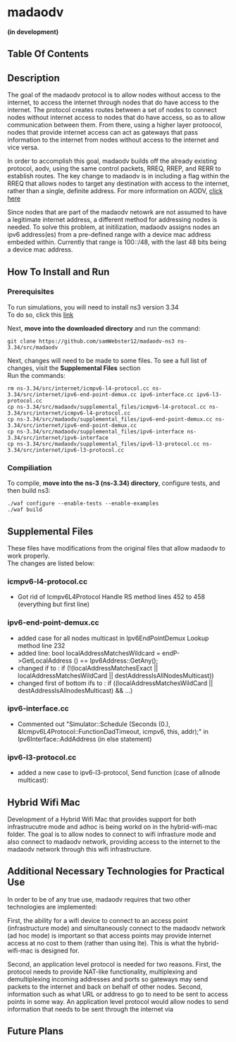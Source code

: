 # madaodv
**(in development)**
## Table Of Contents
## Description
The goal of the madaodv protocol is to allow nodes without access to the internet, to access the internet through nodes that do have access to the internet. The protocol creates routes between a set of nodes to connect nodes without internet access to nodes that do have access, so as to allow communication between them. From there, using a higher layer protoocol, nodes that provide internet access can act as gateways that pass information to the internet from nodes without access to the internet and vice versa. 

In order to accomplish this goal, madaodv builds off the already existing protocol, aodv, using the same control packets, RREQ, RREP, and RERR to establish routes. The key change to madaodv is in including a flag within the RREQ that allows nodes to target any destination with access to the internet, rather than a single, definite address. For more information on AODV, [click here](https://datatracker.ietf.org/doc/html/rfc3561)

Since nodes that are part of the madaodv netowrk are not assumed to have a legitimate internet address, a different method for addressing nodes is needed. To solve this problem, at initilization, madaodv assigns nodes an ipv6 address(es) from a pre-defined range with a device mac address embeded within. Currently that range is 100::/48, with the last 48 bits being a device mac address. 



## How To Install and Run
### Prerequisites
To run simulations, you will need to install ns3 version 3.34 <br />
To do so, click this [link](https://www.nsnam.org/releases/ns-allinone-3.34.tar.bz2)


Next, **move into the downloaded directory** and run the command: <br />

```git clone https://github.com/samWebster12/madaodv-ns3 ns-3.34/src/madaodv```

Next, changes will need to be made to some files. To see a full list of changes, visit the **Supplemental Files** section <br />
Run the commands: </br>
```
rm ns-3.34/src/internet/icmpv6-l4-protocol.cc ns-3.34/src/internet/ipv6-end-point-demux.cc ipv6-interface.cc ipv6-l3-protocol.cc 
cp ns-3.34/src/madaodv/supplemental_files/icmpv6-l4-protocol.cc ns-3.34/src/internet/icmpv6-l4-protocol.cc
cp ns-3.34/src/madaodv/supplemental_files/ipv6-end-point-demux.cc ns-3.34/src/internet/ipv6-end-point-demux.cc
cp ns-3.34/src/madaodv/supplemental_files/ipv6-interface ns-3.34/src/internet/ipv6-interface
cp ns-3.34/src/madaodv/supplemental_files/ipv6-l3-protocol.cc ns-3.34/src/internet/ipv6-l3-protocol.cc
```

### Compiliation
To compile, **move into the ns-3 (ns-3.34) directory**, configure tests, and then build ns3: <br />
``` 
./waf configure --enable-tests --enable-examples
./waf build
```

## Supplemental Files
These files have modifications from the original files that allow madaodv to work properly. <br/>
The changes are listed below:

### icmpv6-l4-protocol.cc
- Got rid of Icmpv6L4Protocol Handle RS method lines 452 to 458 (everything but first line)

### ipv6-end-point-demux.cc
- added case for all nodes multicast in Ipv6EndPointDemux Lookup method line 232
- added  line: bool localAddressMatchesWildcard = endP->GetLocalAddress () == Ipv6Address::GetAny();
- changed if to : if (!(localAddressMatchesExact || localAddressMatchesWildCard || destAddressIsAllNodesMulticast))
- changed first of bottom ifs to : if ((localAddressMatchesWildCard || destAddressIsAllnodesMulticast) && ...)


### ipv6-interface.cc
- Commented out "Simulator::Schedule (Seconds (0.), &Icmpv6L4Protocol::FunctionDadTimeout, icmpv6, this, addr);" in Ipv6Interface::AddAddress (in else statement)

### ipv6-l3-protocol.cc
- added a new case to ipv6-l3-protocol, Send function (case of allnode multicast):

## Hybrid Wifi Mac
Development of a Hybrid Wifi Mac that provides support for both infrastrucutre mode and adhoc is being workd on in the hybrid-wifi-mac folder. The goal is to allow nodes to connect to wifi infrasture mode and also connect to madaodv network, providing access to the internet to the madaodv network through this wifi infrastructure. 

## Additional Necessary Technologies for Practical Use
In order to be of any true use, madaodv requires that two other technologies are implemented:

First, the ability for a wifi device to connect to an access point (infrastructure mode) and simultaneously connect to the madaodv network (ad hoc mode) is important so that access points may provide internet access at no cost to them (rather than using lte). This is what the hybrid-wifi-mac is designed for.

Second, an application level protocol is needed for two reasons. First, the protocol needs to provide NAT-like functionality, multiplexing and demultiplexing  incoming addresses and ports so gateways may send packets to the internet and back on behalf of other nodes. Second, information such as what URL or address to go to need to be sent to access points in some way. An application level protocol would allow nodes to send information that needs to be sent through the internet via

## Future Plans





